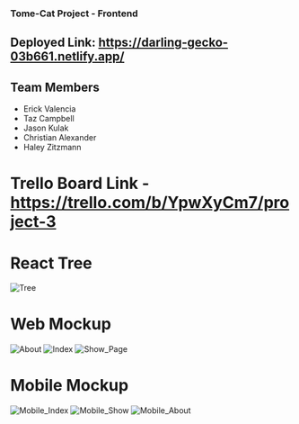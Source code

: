 ### Tome-Cat Project - Frontend

## Deployed Link: https://darling-gecko-03b661.netlify.app/

## Team Members
- Erick Valencia
- Taz Campbell
- Jason Kulak
- Christian Alexander
- Haley Zitzmann 

# Trello Board Link - https://trello.com/b/YpwXyCm7/project-3

# React Tree
![Tree](https://i.imgur.com/R0JrekP.png)

# Web Mockup
![About](https://i.imgur.com/gVHfXBt.jpg)
![Index](https://i.imgur.com/GIfdpIq.jpg)
![Show_Page](https://i.imgur.com/KS768pc.jpg)

# Mobile Mockup
![Mobile_Index](https://i.imgur.com/Ee5jO84.jpg)
![Mobile_Show](https://i.imgur.com/XYlRQz1.jpg)
![Mobile_About](https://i.imgur.com/JsQGqZ7.jpg)
